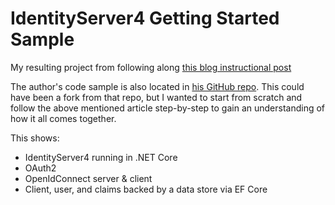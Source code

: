 # IdentityServer4 Getting Started Sample
My resulting project from following along [this blog instructional post](https://www.scottbrady91.com/Identity-Server/Getting-Started-with-IdentityServer-4)

The author's code sample is also located in [his GitHub repo](https://github.com/scottbrady91/IdentityServer4-Example).  This 
could have been a fork from that repo, but I wanted to start from scratch and follow the above mentioned article 
step-by-step to gain an understanding of how it all comes together.

This shows:
+ IdentityServer4 running in .NET Core
+ OAuth2
+ OpenIdConnect server & client
+ Client, user, and claims backed by a data store via EF Core
